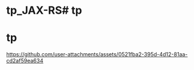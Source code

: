 # tp_JAX-RS# tp
# tp


https://github.com/user-attachments/assets/0521fba2-395d-4d12-81aa-cd2af59ea634




